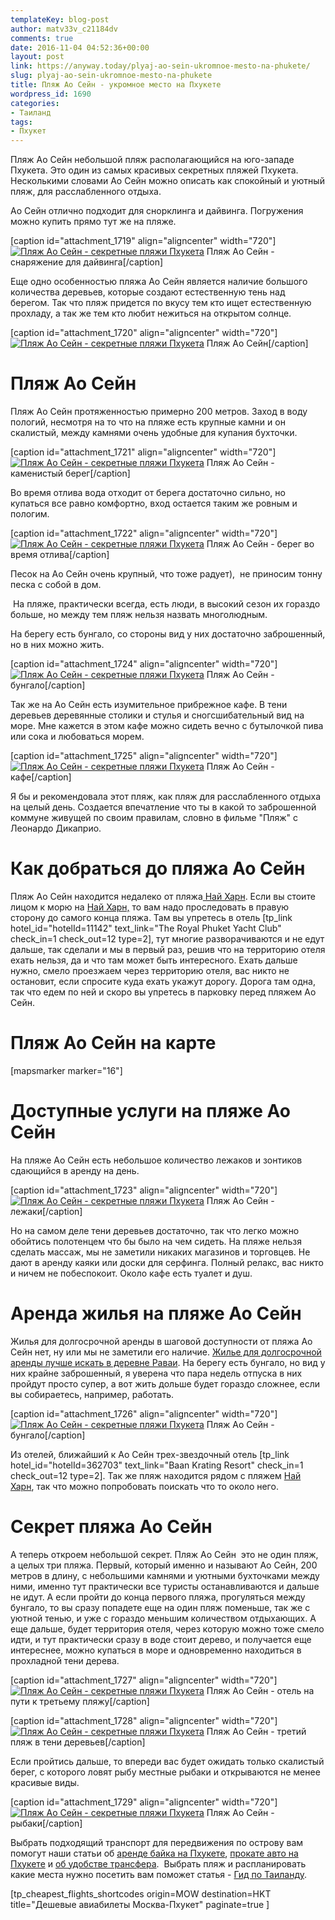 ```yaml
---
templateKey: blog-post
author: matv33v_c21184dv
comments: true
date: 2016-11-04 04:52:36+00:00
layout: post
link: https://anyway.today/plyaj-ao-sein-ukromnoe-mesto-na-phukete/
slug: plyaj-ao-sein-ukromnoe-mesto-na-phukete
title: Пляж Ао Сейн - укромное место на Пхукете
wordpress_id: 1690
categories:
- Таиланд
tags:
- Пхукет
---
```


Пляж Ао Сейн небольшой пляж располагающийся на юго-западе Пхукета. Это один из самых красивых секретных пляжей Пхукета. Несколькими словами Ао Сейн можно описать как спокойный и уютный пляж, для расслабленного отдыха. <!-- more -->




Ао Сейн отлично подходит для снорклинга и дайвинга. Погружения можно купить прямо тут же на пляже.




[caption id="attachment_1719" align="aligncenter" width="720"][![Пляж Ао Сейн - секретные пляжи Пхукета](https://anyway.today/wp-content/uploads/2016/05/IMG_1863.jpg)](https://anyway.today/wp-content/uploads/2016/05/IMG_1863.jpg) Пляж Ао Сейн - снаряжение для дайвинга[/caption]


Еще одно особенностью пляжа Ао Сейн является наличие большого количества деревьев, которые создают естественную тень над берегом. Так что пляж придется по вкусу тем кто ищет естественную прохладу, а так же тем кто любит нежиться на открытом солнце.




[caption id="attachment_1720" align="aligncenter" width="720"][![Пляж Ао Сейн - секретные пляжи Пхукета](https://anyway.today/wp-content/uploads/2016/05/IMG_1831.jpg)](https://anyway.today/wp-content/uploads/2016/05/IMG_1831.jpg) Пляж Ао Сейн[/caption]


# Пляж Ао Сейн




Пляж Ао Сейн протяженностью примерно 200 метров. Заход в воду пологий, несмотря на то что на пляже есть крупные камни и он скалистый, между камнями очень удобные для купания бухточки.




[caption id="attachment_1721" align="aligncenter" width="720"][![Пляж Ао Сейн - секретные пляжи Пхукета](https://anyway.today/wp-content/uploads/2016/05/IMG_1850.jpg)](https://anyway.today/wp-content/uploads/2016/05/IMG_1850.jpg) Пляж Ао Сейн - каменистый берег[/caption]


Во время отлива вода отходит от берега достаточно сильно, но купаться все равно комфортно, вход остается таким же ровным и пологим.




[caption id="attachment_1722" align="aligncenter" width="720"][![Пляж Ао Сейн - секретные пляжи Пхукета](https://anyway.today/wp-content/uploads/2016/05/IMG_1868.jpg)](https://anyway.today/wp-content/uploads/2016/05/IMG_1868.jpg) Пляж Ао Сейн - берег во время отлива[/caption]


Песок на Ао Сейн очень крупный, что тоже радует),  не приносим тонну песка с собой в дом.




 На пляже, практически всегда, есть люди, в высокий сезон их гораздо больше, но между тем пляж нельзя назвать многолюдным.




На берегу есть бунгало, со стороны вид у них достаточно заброшенный, но в них можно жить.




[caption id="attachment_1724" align="aligncenter" width="720"][![Пляж Ао Сейн - секретные пляжи Пхукета](https://anyway.today/wp-content/uploads/2016/05/IMG_1842.jpg)](https://anyway.today/wp-content/uploads/2016/05/IMG_1842.jpg) Пляж Ао Сейн - бунгало[/caption]


Так же на Ао Сейн есть изумительное прибрежное кафе. В тени деревьев деревянные столики и стулья и сногсшибательный вид на море. Мне кажется в этом кафе можно сидеть вечно с бутылочкой пива или сока и любоваться морем.




[caption id="attachment_1725" align="aligncenter" width="720"][![Пляж Ао Сейн - секретные пляжи Пхукета](https://anyway.today/wp-content/uploads/2016/05/IMG_1858.jpg)](https://anyway.today/wp-content/uploads/2016/05/IMG_1858.jpg) Пляж Ао Сейн - кафе[/caption]


Я бы и рекомендовала этот пляж, как пляж для расслабленного отдыха на целый день. Создается впечатление что ты в какой то заброшенной коммуне живущей по своим правилам, словно в фильме "Пляж" с Леонардо Дикаприо.





# Как добраться до пляжа Ао Сейн




Пляж Ао Сейн находится недалеко от пляжа[ Най Харн](https://anyway.today/plyaj-nai-harn-odin-iz-luchih-plyajea-phuketa/). Если вы стоите лицом к морю на [Най Харн,](https://anyway.today/plyaj-nai-harn-odin-iz-luchih-plyajea-phuketa/) то вам надо проследовать в правую сторону до самого конца пляжа. Там вы упретесь в отель [tp_link hotel_id="hotelId=11142" text_link="The Royal Phuket Yacht Club" check_in=1 check_out=12 type=2], тут многие разворачиваются и не едут дальше, так сделали и мы в первый раз, решив что на территорию отеля ехать нельзя, да и что там может быть интересного. Ехать дальше нужно, смело проезжаем через территорию отеля, вас никто не остановит, если спросите куда ехать укажут дорогу. Дорога там одна, так что едем по ней и скоро вы упретесь в парковку перед пляжем Ао Сейн.





# Пляж Ао Сейн на карте


[mapsmarker marker="16"]


# Доступные услуги на пляже Ао Сейн




На пляже Ао Сейн есть небольшое количество лежаков и зонтиков сдающийся в аренду на день.




[caption id="attachment_1723" align="aligncenter" width="720"][![Пляж Ао Сейн - секретные пляжи Пхукета](https://anyway.today/wp-content/uploads/2016/05/IMG_1837.jpg)](https://anyway.today/wp-content/uploads/2016/05/IMG_1837.jpg) Пляж Ао Сейн - лежаки[/caption]


Но на самом деле тени деревьев достаточно, так что легко можно обойтись полотенцем что бы было на чем сидеть. На пляже нельзя сделать массаж, мы не заметили никаких магазинов и торговцев. Не дают в аренду каяки или доски для серфинга. Полный релакс, вас никто и ничем не побеспокоит. Около кафе есть туалет и душ.





# Аренда жилья на пляже Ао Сейн




Жилья для долгосрочной аренды в шаговой доступности от пляжа Ао Сейн нет, ну или мы не заметили его наличие. [Жилье для долгосрочной аренды лучше искать в деревне Раваи](https://anyway.today/samostoyatelnii-poisk-i-arendanedorogogo-jiliya-na-phukete/). На берегу есть бунгало, но вид у них крайне заброшенный, я уверена что пара недель отпуска в них пройдут просто супер, а вот жить дольше будет гораздо сложнее, если вы собираетесь, например, работать.




[caption id="attachment_1726" align="aligncenter" width="720"][![Пляж Ао Сейн - секретные пляжи Пхукета](https://anyway.today/wp-content/uploads/2016/05/IMG_1932.jpg)](https://anyway.today/wp-content/uploads/2016/05/IMG_1932.jpg) Пляж Ао Сейн - бунгало[/caption]


Из отелей, ближайший к Ао Сейн трех-звездочный отель [tp_link hotel_id="hotelId=362703" text_link="Baan Krating Resort" check_in=1 check_out=12 type=2]. Так же пляж находится рядом с пляжем [Най Харн](https://anyway.today/plyaj-nai-harn-odin-iz-luchih-plyajea-phuketa/), так что можно попробовать поискать что то около него.





# Секрет пляжа Ао Сейн




А теперь откроем небольшой секрет. Пляж Ао Сейн  это не один пляж, а целых три пляжа. Первый, который именно и называют Ао Сейн, 200 метров в длину, с небольшими камнями и уютными бухточками между ними, именно тут практически все туристы останавливаются и дальше не идут. А если пройти до конца первого пляжа, прогуляться между бунгало, то вы сразу попадете еще на один пляж поменьше, так же с уютной тенью, и уже с гораздо меньшим количеством отдыхающих. А еще дальше, будет территория отеля, через которую можно тоже смело идти, и тут практически сразу в воде стоит дерево, и получается еще интереснее, можно купаться в море и одновременно находиться в прохладной тени дерева.




[caption id="attachment_1727" align="aligncenter" width="720"][![Пляж Ао Сейн - секретные пляжи Пхукета](https://anyway.today/wp-content/uploads/2016/05/IMG_1844.jpg)](https://anyway.today/wp-content/uploads/2016/05/IMG_1844.jpg) Пляж Ао Сейн - отель на пути к третьему пляжу[/caption]

[caption id="attachment_1728" align="aligncenter" width="720"][![Пляж Ао Сейн - секретные пляжи Пхукета](https://anyway.today/wp-content/uploads/2016/05/IMG_1939.jpg)](https://anyway.today/wp-content/uploads/2016/05/IMG_1939.jpg) Пляж Ао Сейн - третий пляж в тени деревьев[/caption]


Если пройтись дальше, то впереди вас будет ожидать только скалистый берег, с которого ловят рыбу местные рыбаки и открываются не менее красивые виды.




[caption id="attachment_1729" align="aligncenter" width="720"][![Пляж Ао Сейн - секретные пляжи Пхукета](https://anyway.today/wp-content/uploads/2016/05/IMG_1856.jpg)](https://anyway.today/wp-content/uploads/2016/05/IMG_1856.jpg) Пляж Ао Сейн - рыбаки[/caption]


Выбрать подходящий транспорт для передвижения по острову вам помогут наши статьи об [аренде байка на Пхукете](https://anyway.today/arenda-baika-na-phukete/), [прокате авто на Пхукете](https://anyway.today/arenda-avto-na-phukete/) и [об удобстве трансфера](https://anyway.today/transfer-iz-aeroporta-phuketa/).  Выбрать пляж и распланировать какие места нужно посетить вам поможет статья - [Гид по Таиланду](https://anyway.today/gid-po-tailandu/).


[tp_cheapest_flights_shortcodes origin=MOW destination=HKT title="Дешевые авиабилеты Москва-Пхукет" paginate=true ]
